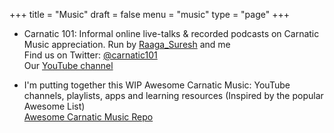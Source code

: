 +++
title = "Music"
draft = false
menu = "music"
type = "page"
+++

- Carnatic 101: Informal online live-talks & recorded podcasts on Carnatic Music appreciation. Run by [Raaga_Suresh](https://twitter.com/Raaga_Suresh) and me \
    Find us on Twitter: [@carnatic101](https://twitter.com/carnatic101) \
    Our [YouTube channel](https://www.youtube.com/channel/UCtBS8xbf7WUT6i6mgEsEk9g)

- I'm putting together this WIP Awesome Carnatic Music: YouTube channels, playlists, apps and learning resources (Inspired by the popular Awesome List)\
    [Awesome Carnatic Music Repo](https://github.com/meerasndr/awesome-carnatic-music)
